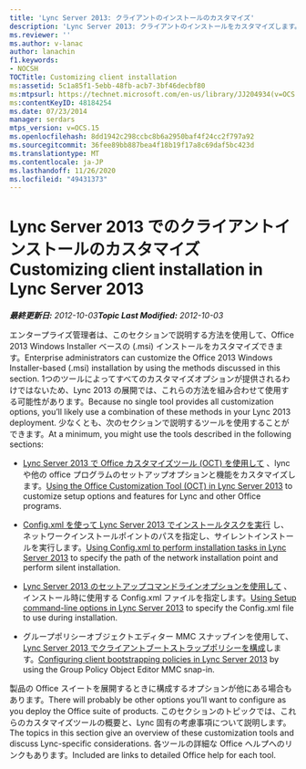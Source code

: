 ```yaml
---
title: 'Lync Server 2013: クライアントのインストールのカスタマイズ'
description: 'Lync Server 2013: クライアントのインストールをカスタマイズします。'
ms.reviewer: ''
ms.author: v-lanac
author: lanachin
f1.keywords:
- NOCSH
TOCTitle: Customizing client installation
ms:assetid: 5c1a85f1-5ebb-48fb-acb7-3bf46decbf80
ms:mtpsurl: https://technet.microsoft.com/en-us/library/JJ204934(v=OCS.15)
ms:contentKeyID: 48184254
ms.date: 07/23/2014
manager: serdars
mtps_version: v=OCS.15
ms.openlocfilehash: 8dd1942c298ccbc8b6a2950baf4f24cc2f797a92
ms.sourcegitcommit: 36fee89bb887bea4f18b19f17a8c69daf5bc423d
ms.translationtype: MT
ms.contentlocale: ja-JP
ms.lasthandoff: 11/26/2020
ms.locfileid: "49431373"
---
```

# <a name="customizing-client-installation-in-lync-server-2013"></a><span data-ttu-id="fc158-103">Lync Server 2013 でのクライアントインストールのカスタマイズ</span><span class="sxs-lookup"><span data-stu-id="fc158-103">Customizing client installation in Lync Server 2013</span></span>

<div data-xmlns="http://www.w3.org/1999/xhtml">

<div class="topic" data-xmlns="http://www.w3.org/1999/xhtml" data-msxsl="urn:schemas-microsoft-com:xslt" data-cs="https://msdn.microsoft.com/">

<div data-asp="https://msdn2.microsoft.com/asp">



</div>

<div id="mainSection">

<div id="mainBody"><span data-ttu-id="fc158-104">

<span> </span></span><span class="sxs-lookup"><span data-stu-id="fc158-104">

<span> </span></span></span>

<span data-ttu-id="fc158-105">_**最終更新日:** 2012-10-03_</span><span class="sxs-lookup"><span data-stu-id="fc158-105">_**Topic Last Modified:** 2012-10-03_</span></span>

<span data-ttu-id="fc158-106">エンタープライズ管理者は、このセクションで説明する方法を使用して、Office 2013 Windows Installer ベースの (.msi) インストールをカスタマイズできます。</span><span class="sxs-lookup"><span data-stu-id="fc158-106">Enterprise administrators can customize the Office 2013 Windows Installer-based (.msi) installation by using the methods discussed in this section.</span></span> <span data-ttu-id="fc158-107">1つのツールによってすべてのカスタマイズオプションが提供されるわけではないため、Lync 2013 の展開では、これらの方法を組み合わせて使用する可能性があります。</span><span class="sxs-lookup"><span data-stu-id="fc158-107">Because no single tool provides all customization options, you’ll likely use a combination of these methods in your Lync 2013 deployment.</span></span> <span data-ttu-id="fc158-108">少なくとも、次のセクションで説明するツールを使用することができます。</span><span class="sxs-lookup"><span data-stu-id="fc158-108">At a minimum, you might use the tools described in the following sections:</span></span>

  - <span data-ttu-id="fc158-109">[Lync Server 2013 で Office カスタマイズツール (OCT) を使用して](lync-server-2013-using-the-office-customization-tool-oct.md) 、lync や他の office プログラムのセットアップオプションと機能をカスタマイズします。</span><span class="sxs-lookup"><span data-stu-id="fc158-109">[Using the Office Customization Tool (OCT) in Lync Server 2013](lync-server-2013-using-the-office-customization-tool-oct.md) to customize setup options and features for Lync and other Office programs.</span></span>

  - <span data-ttu-id="fc158-110">[Config.xml を使って Lync Server 2013 でインストールタスクを実行](lync-server-2013-using-config-xml-to-perform-installation-tasks.md) し、ネットワークインストールポイントのパスを指定し、サイレントインストールを実行します。</span><span class="sxs-lookup"><span data-stu-id="fc158-110">[Using Config.xml to perform installation tasks in Lync Server 2013](lync-server-2013-using-config-xml-to-perform-installation-tasks.md) to specify the path of the network installation point and perform silent installation.</span></span>

  - <span data-ttu-id="fc158-111">[Lync Server 2013 のセットアップコマンドラインオプションを使用して](lync-server-2013-using-setup-command-line-options.md) 、インストール時に使用する Config.xml ファイルを指定します。</span><span class="sxs-lookup"><span data-stu-id="fc158-111">[Using Setup command-line options in Lync Server 2013](lync-server-2013-using-setup-command-line-options.md) to specify the Config.xml file to use during installation.</span></span>

  - <span data-ttu-id="fc158-112">グループポリシーオブジェクトエディター MMC スナップインを使用して、 [Lync Server 2013 でクライアントブートストラップポリシーを構成](lync-server-2013-configuring-client-bootstrapping-policies.md)します。</span><span class="sxs-lookup"><span data-stu-id="fc158-112">[Configuring client bootstrapping policies in Lync Server 2013](lync-server-2013-configuring-client-bootstrapping-policies.md) by using the Group Policy Object Editor MMC snap-in.</span></span>

<span data-ttu-id="fc158-113">製品の Office スイートを展開するときに構成するオプションが他にある場合もあります。</span><span class="sxs-lookup"><span data-stu-id="fc158-113">There will probably be other options you’ll want to configure as you deploy the Office suite of products.</span></span> <span data-ttu-id="fc158-114">このセクションのトピックでは、これらのカスタマイズツールの概要と、Lync 固有の考慮事項について説明します。</span><span class="sxs-lookup"><span data-stu-id="fc158-114">The topics in this section give an overview of these customization tools and discuss Lync-specific considerations.</span></span> <span data-ttu-id="fc158-115">各ツールの詳細な Office ヘルプへのリンクもあります。</span><span class="sxs-lookup"><span data-stu-id="fc158-115">Included are links to detailed Office help for each tool.</span></span>

<span data-ttu-id="fc158-116"></div>

<span> </span>

</div>

</div>

</span><span class="sxs-lookup"><span data-stu-id="fc158-116"></div>

<span> </span>

</div>

</div>

</span></span></div>

